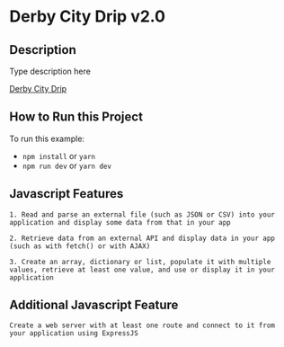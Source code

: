 # Derby City Drip v2.0
## Description
Type description here

[Derby City Drip](https://github.com/istarlet/derby_city_drip)

## How to Run this Project

To run this example:

- `npm install` or `yarn`
- `npm run dev` or `yarn dev`

## Javascript Features
`1. Read and parse an external file (such as JSON or CSV) into your application and display some data from that in your app`
 
`2. Retrieve data from an external API and display data in your app (such as with fetch() or with AJAX)`

`3. Create an array, dictionary or list, populate it with multiple values, retrieve at least one value, and use or display it in your application`

## Additional Javascript Feature
`Create a web server with at least one route and connect to it from your application using ExpressJS`
